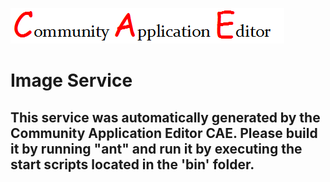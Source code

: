 ![CAE](https://github.com/cae-development/application-TestApp/blob/master/microservice-Image-Service/img/logo.png)  

Image Service
===================


This service was automatically generated by the Community Application Editor CAE. Please build it by running "ant" and run it by executing the start scripts located in the 'bin' folder.
---------------
